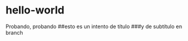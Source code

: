hello-world
===========

Probando, probando
##esto es un intento de título
###y de subtítulo en branch
